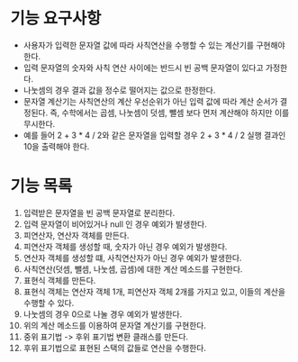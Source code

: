 # 기능 요구사항
- 사용자가 입력한 문자열 값에 따라 사칙연산을 수행할 수 있는 계산기를 구현해야 한다.
- 입력 문자열의 숫자와 사칙 연산 사이에는 반드시 빈 공백 문자열이 있다고 가정한다.
- 나눗셈의 경우 결과 값을 정수로 떨어지는 값으로 한정한다.
- 문자열 계산기는 사칙연산의 계산 우선순위가 아닌 입력 값에 따라 계산 순서가 결정된다. 즉, 수학에서는 곱셈, 나눗셈이 덧셈, 뺄셈 보다 먼저 계산해야 하지만 이를 무시한다.
- 예를 들어 2 + 3 * 4 / 2와 같은 문자열을 입력할 경우 2 + 3 * 4 / 2 실행 결과인 10을 출력해야 한다.

# 기능 목록
1. 입력받은 문자열을 빈 공백 문자열로 분리한다.
2. 입력 문자열이 비어있거나 null 인 경우 예외가 발생한다.
3. 피연산자, 연산자 객체를 만든다.
4. 피연산자 객체를 생성할 때, 숫자가 아닌 경우 예외가 발생한다.
5. 연산자 객체를 생성할 떄, 사칙연산자가 아닌 경우 예외가 발생한다.
6. 사칙연산(덧셈, 뺄셈, 나눗셈, 곱셈)에 대한 계산 메소드를 구현한다.
7. 표현식 객체를 만든다.
8. 표현식 객체는 연산자 객체 1개, 피연산자 객체 2개를 가지고 있고, 이들의 계산을 수행할 수 있다.
9. 나눗셈의 경우 0으로 나눌 경우 예외가 발생한다.
10. 위의 계산 메소드를 이용하여 문자열 계산기를 구현한다.
11. 중위 표기법 -> 후위 표기법 변환 클래스를 만든다.
12. 후위 표기법으로 표현된 스택의 값들로 연산을 수행한다.
